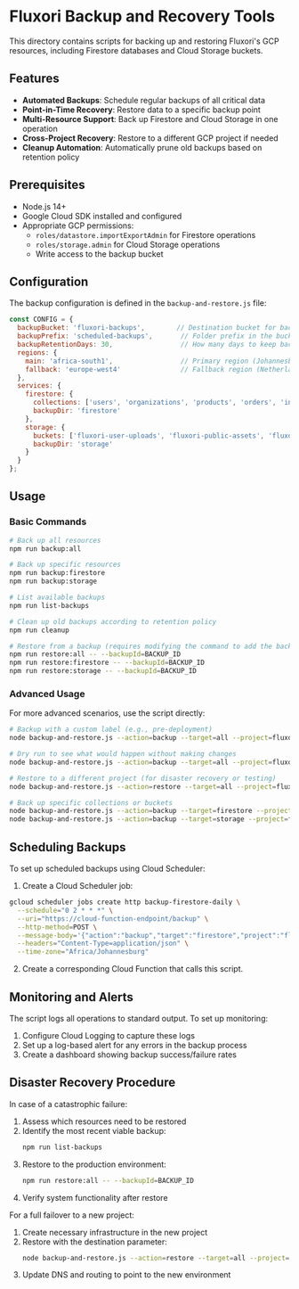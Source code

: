 # Fluxori Backup and Recovery Tools

This directory contains scripts for backing up and restoring Fluxori's GCP resources, including Firestore databases and Cloud Storage buckets.

## Features

- **Automated Backups**: Schedule regular backups of all critical data
- **Point-in-Time Recovery**: Restore data to a specific backup point
- **Multi-Resource Support**: Back up Firestore and Cloud Storage in one operation
- **Cross-Project Recovery**: Restore to a different GCP project if needed
- **Cleanup Automation**: Automatically prune old backups based on retention policy

## Prerequisites

- Node.js 14+
- Google Cloud SDK installed and configured
- Appropriate GCP permissions:
  - `roles/datastore.importExportAdmin` for Firestore operations
  - `roles/storage.admin` for Cloud Storage operations
  - Write access to the backup bucket

## Configuration

The backup configuration is defined in the `backup-and-restore.js` file:

```javascript
const CONFIG = {
  backupBucket: 'fluxori-backups',        // Destination bucket for backups
  backupPrefix: 'scheduled-backups',       // Folder prefix in the bucket
  backupRetentionDays: 30,                 // How many days to keep backups
  regions: {
    main: 'africa-south1',                 // Primary region (Johannesburg)
    fallback: 'europe-west4'               // Fallback region (Netherlands)
  },
  services: {
    firestore: {
      collections: ['users', 'organizations', 'products', 'orders', 'insights', 'documents'],
      backupDir: 'firestore'
    },
    storage: {
      buckets: ['fluxori-user-uploads', 'fluxori-public-assets', 'fluxori-documents'],
      backupDir: 'storage'
    }
  }
};
```

## Usage

### Basic Commands

```bash
# Back up all resources
npm run backup:all

# Back up specific resources
npm run backup:firestore
npm run backup:storage

# List available backups
npm run list-backups

# Clean up old backups according to retention policy
npm run cleanup

# Restore from a backup (requires modifying the command to add the backup ID)
npm run restore:all -- --backupId=BACKUP_ID
npm run restore:firestore -- --backupId=BACKUP_ID
npm run restore:storage -- --backupId=BACKUP_ID
```

### Advanced Usage

For more advanced scenarios, use the script directly:

```bash
# Backup with a custom label (e.g., pre-deployment)
node backup-and-restore.js --action=backup --target=all --project=fluxori-prod --label=pre-deployment

# Dry run to see what would happen without making changes
node backup-and-restore.js --action=backup --target=all --project=fluxori-prod --dryRun

# Restore to a different project (for disaster recovery or testing)
node backup-and-restore.js --action=restore --target=all --project=fluxori-prod --backupId=20250407-120000 --destination=fluxori-staging

# Back up specific collections or buckets
node backup-and-restore.js --action=backup --target=firestore --project=fluxori-prod --collections=users,products
node backup-and-restore.js --action=backup --target=storage --project=fluxori-prod --buckets=fluxori-user-uploads
```

## Scheduling Backups

To set up scheduled backups using Cloud Scheduler:

1. Create a Cloud Scheduler job:

```bash
gcloud scheduler jobs create http backup-firestore-daily \
  --schedule="0 2 * * *" \
  --uri="https://cloud-function-endpoint/backup" \
  --http-method=POST \
  --message-body='{"action":"backup","target":"firestore","project":"fluxori-prod"}' \
  --headers="Content-Type=application/json" \
  --time-zone="Africa/Johannesburg"
```

2. Create a corresponding Cloud Function that calls this script.

## Monitoring and Alerts

The script logs all operations to standard output. To set up monitoring:

1. Configure Cloud Logging to capture these logs
2. Set up a log-based alert for any errors in the backup process
3. Create a dashboard showing backup success/failure rates

## Disaster Recovery Procedure

In case of a catastrophic failure:

1. Assess which resources need to be restored
2. Identify the most recent viable backup:
   ```bash
   npm run list-backups
   ```
3. Restore to the production environment:
   ```bash
   npm run restore:all -- --backupId=BACKUP_ID
   ```
4. Verify system functionality after restore

For a full failover to a new project:

1. Create necessary infrastructure in the new project
2. Restore with the destination parameter:
   ```bash
   node backup-and-restore.js --action=restore --target=all --project=fluxori-prod --backupId=BACKUP_ID --destination=fluxori-failover
   ```
3. Update DNS and routing to point to the new environment